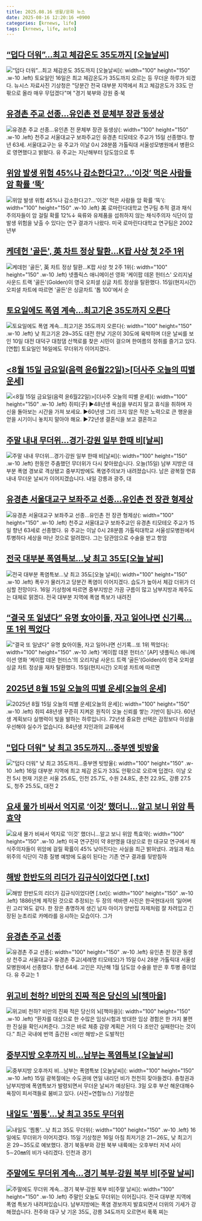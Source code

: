 ```yaml
---
title: 2025.08.16 생활/문화 뉴스
date: 2025-08-16 12:20:16 +0900
categories: [krnews, life]
tags: [krnews, life, auto]
---
```

## [“덥다 더워”…최고 체감온도 35도까지 [오늘날씨]](https://n.news.naver.com/mnews/article/022/0004060354)

![“덥다 더워”…최고 체감온도 35도까지 [오늘날씨]](https://mimgnews.pstatic.net/image/origin/022/2025/08/16/4060354.jpg?type=nf220_150){: width="100" height="150" .w-10 .left}
토요일인 16일은 최고 체감온도가 35도까지 오르는 등 무더운 하루가 되겠다. 뉴시스 자료사진 기상청은 "당분간 전국 대부분 지역에서 최고 체감온도가 33도 안팎으로 올라 매우 무덥겠다"며 "경기 북부와 강원 중·북

## [유경촌 주교 선종…유인촌 전 문체부 장관 동생상](https://n.news.naver.com/mnews/article/005/0001796138)

![유경촌 주교 선종…유인촌 전 문체부 장관 동생상](https://mimgnews.pstatic.net/image/origin/005/2025/08/15/1796138.jpg?type=nf220_150){: width="100" height="150" .w-10 .left}
천주교 서울대교구 보좌주교인 유경촌 티모테오 주교가 15일 선종했다. 향년 63세. 서울대교구는 유 주교가 이날 0시 28분쯤 가톨릭대 서울성모병원에서 병환으로 영면했다고 밝혔다. 유 주교는 지난해부터 담도암으로 투

## [위암 발생 위험 45%나 감소한다고?…‘이것’ 먹은 사람들 암 확률 ‘뚝’](https://n.news.naver.com/mnews/article/009/0005542267)

![위암 발생 위험 45%나 감소한다고?…‘이것’ 먹은 사람들 암 확률 ‘뚝’](https://mimgnews.pstatic.net/image/origin/009/2025/08/16/5542267.jpg?type=nf220_150){: width="100" height="150" .w-10 .left}
美 로마린다대학교 연구팀 추적 결과 채식주의자들이 암 걸릴 확률 12%↓ 육류와 유제품을 섭취하지 않는 채식주의자 식단이 암 발생 위험을 낮출 수 있다는 연구 결과가 나왔다. 미국 로마린다대학교 연구팀은 2002년부

## [케데헌 '골든', 英 차트 정상 탈환…K팝 사상 첫 2주 1위](https://n.news.naver.com/mnews/article/079/0004056223)

![케데헌 '골든', 英 차트 정상 탈환…K팝 사상 첫 2주 1위](https://mimgnews.pstatic.net/image/origin/079/2025/08/16/4056223.jpg?type=nf220_150){: width="100" height="150" .w-10 .left}
넷플릭스 애니메이션 영화 '케이팝 데몬 헌터스' 오리지널 사운드 트랙 '골든'(Golden)이 영국 오피셜 싱글 차트 정상을 탈환했다. 15일(현지시간) 오피셜 차트에 따르면 '골든'은 싱글차트 '톱 100'에서 순

## [토요일에도 폭염 계속…최고기온 35도까지 오른다](https://n.news.naver.com/mnews/article/016/0002514945)

![토요일에도 폭염 계속…최고기온 35도까지 오른다](https://mimgnews.pstatic.net/image/origin/016/2025/08/15/2514945.jpg?type=nf220_150){: width="100" height="150" .w-10 .left}
낮 최고기온 29~35도 대전 한낮 기온이 30도에 육박하며 더운 날씨를 보인 10일 대전 대덕구 대청댐 산책로를 찾은 시민이 걸으며 한여름의 정취를 즐기고 있다. [연합] 토요일인 16일에도 무더위가 이어지겠다.

## [<8월 15일   금요일(음력 윤6월22일)>[더사주 오늘의 띠별 운세]](https://n.news.naver.com/mnews/article/088/0000964626)

![<8월 15일   금요일(음력 윤6월22일)>[더사주 오늘의 띠별 운세]](https://mimgnews.pstatic.net/image/origin/088/2025/08/15/964626.jpg?type=nf220_150){: width="100" height="150" .w-10 .left}
쥐띠(子) ▶48년생 욕심을 부리지 말고 휴식을 취하며 자신을 돌아보는 시간을 가져 보세요. ▶60년생 그리 크지 않은 작은 노력으로 큰 행운을 얻을 시기이니 놓치지 말아야 해요. ▶72년생 결혼식을 보고 결혼하고

## [주말 내내 무더위…경기·강원 일부 한때 비[날씨]](https://n.news.naver.com/mnews/article/055/0001284253)

![주말 내내 무더위…경기·강원 일부 한때 비[날씨]](https://mimgnews.pstatic.net/image/origin/055/2025/08/15/1284253.jpg?type=nf220_150){: width="100" height="150" .w-10 .left}
한동안 주춤했던 무더위가 다시 찾아왔습니다. 오늘(15일) 남부 지방은 대부분 폭염 경보로 격상됐고 중부지방에도 폭염주의보가 내려졌습니다. 남은 광복절 연휴 내내 무더운 날씨가 이어지겠습니다. 내일 강릉과 광주, 대

## [유경촌 서울대교구 보좌주교 선종…유인촌 전 장관 형제상](https://n.news.naver.com/mnews/article/421/0008430520)

![유경촌 서울대교구 보좌주교 선종…유인촌 전 장관 형제상](https://mimgnews.pstatic.net/image/origin/421/2025/08/15/8430520.jpg?type=nf220_150){: width="100" height="150" .w-10 .left}
천주교 서울대교구 보좌주교인 유경촌 티모테오 주교가 15일 향년 63세로 선종했다. 유 주교는 이날 0시 28분쯤 가톨릭대학교 서울성모병원에서 투병하다 세상을 떠난 것으로 알려졌다. 그는 담관암으로 수술을 받고 항암

## [전국 대부분 폭염특보…낮 최고 35도[오늘 날씨]](https://n.news.naver.com/mnews/article/119/0002991544)

![전국 대부분 폭염특보…낮 최고 35도[오늘 날씨]](https://mimgnews.pstatic.net/image/origin/119/2025/08/16/2991544.jpg?type=nf220_150){: width="100" height="150" .w-10 .left}
폭우가 물러가고 당분간 폭염이 이어지겠다. 습도가 높아서 체감 더위가 더 심할 전망이다. 16일 기상청에 따르면 중부지방은 가끔 구름이 많고 남부지방과 제주도는 대체로 맑겠다. 전국 대부분 지역에 폭염 특보가 내려진

## [“결국 또 일냈다” 유명 女아이돌, 자고 일어나면 신기록…또 1위 찍었다](https://n.news.naver.com/mnews/article/016/0002514997)

![“결국 또 일냈다” 유명 女아이돌, 자고 일어나면 신기록…또 1위 찍었다](https://mimgnews.pstatic.net/image/origin/016/2025/08/16/2514997.jpg?type=nf220_150){: width="100" height="150" .w-10 .left}
‘케이팝 데몬 헌터스’ [AP] 넷플릭스 애니메이션 영화 ‘케이팝 데몬 헌터스’의 오리지널 사운드 트랙 ‘골든’(Golden)이 영국 오피셜 싱글 차트 정상을 재차 탈환했다. 15일(현지시간) 오피셜 차트에 따르면

## [2025년 8월 15일 오늘의 띠별 운세[오늘의 운세]](https://n.news.naver.com/mnews/article/015/0005171142)

![2025년 8월 15일 오늘의 띠별 운세[오늘의 운세]](https://mimgnews.pstatic.net/image/origin/015/2025/08/15/5171142.jpg?type=nf220_150){: width="100" height="150" .w-10 .left}
쥐띠 48년생 꾸준히 지켜온 원칙이 오늘 신뢰를 쌓는 기반이 됩니다. 60년생 계획보다 실행력이 빛을 발하는 하루입니다. 72년생 중요한 선택은 감정보다 이성을 우선해야 실수가 없습니다. 84년생 지인과의 교류에서

## ["덥다 더워" 낮 최고 35도까지…중부엔 빗방울](https://n.news.naver.com/mnews/article/215/0001220231)

!["덥다 더워" 낮 최고 35도까지…중부엔 빗방울](https://mimgnews.pstatic.net/image/origin/215/2025/08/16/1220231.jpg?type=nf220_150){: width="100" height="150" .w-10 .left}
16일 대부분 지역에 최고 체감 온도가 33도 안팎으로 오르며 덥겠다. 이날 오전 5시 현재 기온은 서울 25.6도, 인천 25.7도, 수원 24.8도, 춘천 22.9도, 강릉 27.5도, 청주 25.5도, 대전 2

## [요새 물가 비싸서 억지로 ‘이것’ 했더니…알고 보니 위암 특효약](https://n.news.naver.com/mnews/article/081/0003566335)

![요새 물가 비싸서 억지로 ‘이것’ 했더니…알고 보니 위암 특효약](https://mimgnews.pstatic.net/image/origin/081/2025/08/15/3566335.jpg?type=nf220_150){: width="100" height="150" .w-10 .left}
미국 연구진이 약 8만명을 대상으로 한 대규모 연구에서 채식주의자들이 위암에 걸릴 확률이 45% 낮아진다는 사실을 최근 밝혀냈다. 과일과 채소 위주의 식단이 각종 질병 예방에 도움이 된다는 기존 연구 결과를 뒷받침하

## [해방 한반도의 리더가 김규식이었다면 [.txt]](https://n.news.naver.com/mnews/article/028/0002761308)

![해방 한반도의 리더가 김규식이었다면 [.txt]](https://mimgnews.pstatic.net/image/origin/028/2025/08/15/2761308.jpg?type=nf220_150){: width="100" height="150" .w-10 .left}
1886년께 제작된 것으로 추정되는 두 장의 색바랜 사진은 한국현대사의 ‘잃어버린 고리’와도 같다. 한 장은 총명하게 생긴 남자 아이가 양반집 자제처럼 잘 차려입고 긴장된 눈초리로 카메라를 응시하는 모습이다. 그가

## [유경촌 주교 선종](https://n.news.naver.com/mnews/article/009/0005542152)

![유경촌 주교 선종](https://mimgnews.pstatic.net/image/origin/009/2025/08/15/5542152.jpg?type=nf220_150){: width="100" height="150" .w-10 .left}
유인촌 전 장관 동생상 천주교 서울대교구 유경촌 주교(세례명 티모테오)가 15일 0시 28분 가톨릭대 서울성모병원에서 선종했다. 향년 64세. 고인은 지난해 1월 담도암 수술을 받은 후 투병 중이었다. 유 주교는 1

## [위고비 천하? 비만의 진짜 적은 당신의 뇌[책마을]](https://n.news.naver.com/mnews/article/015/0005171269)

![위고비 천하? 비만의 진짜 적은 당신의 뇌[책마을]](https://mimgnews.pstatic.net/image/origin/015/2025/08/15/5171269.jpg?type=nf220_150){: width="100" height="150" .w-10 .left}
“환자를 대상으로 한 수많은 임상시험과 방대한 임상 경험은 한 가지 불편한 진실을 확인시켜준다. 그것은 바로 체중 감량 계획은 거의 다 조만간 실패한다는 것이다.” 최근 국내에 번역 출간된 <비만 해방>은 도발적인

## [중부지방 오후까지 비…남부는 폭염특보 [오늘날씨]](https://n.news.naver.com/mnews/article/018/0006090465)

![중부지방 오후까지 비…남부는 폭염특보 [오늘날씨]](https://mimgnews.pstatic.net/image/origin/018/2025/08/15/6090465.jpg?type=nf220_150){: width="100" height="150" .w-10 .left}
15일 광복절에는 수도권에 연일 내리던 비가 천천히 잦아들겠다. 충청권과 남부지방에 폭염특보가 발령되면서 무더운 날씨가 예상된다. 3일 오후 부산 해운대해수욕장이 피서객들로 붐비고 있다. (사진=연합뉴스) 기상청은

## [내일도 '찜통'…낮 최고 35도 무더위](https://n.news.naver.com/mnews/article/215/0001220222)

![내일도 '찜통'…낮 최고 35도 무더위](https://mimgnews.pstatic.net/image/origin/215/2025/08/15/1220222.jpg?type=nf220_150){: width="100" height="150" .w-10 .left}
16일에도 무더위가 이어지겠다. 15일 기상청은 16일 아침 최저기온 21∼26도, 낮 최고기온 29∼35도로 예보했다. 경기 북동부와 강원 북부 내륙에는 오후부터 저녁 사이 5∼20㎜의 비가 내리겠다. 인천과 경기

## [주말에도 무더위 계속…경기 북부·강원 북부 비[주말 날씨]](https://n.news.naver.com/mnews/article/056/0012010075)

![주말에도 무더위 계속…경기 북부·강원 북부 비[주말 날씨]](https://mimgnews.pstatic.net/image/origin/056/2025/08/16/12010075.jpg?type=nf220_150){: width="100" height="150" .w-10 .left}
주말인 오늘도 무더위는 이어집니다. 전국 대부분 지역에 폭염 특보가 내려져있습니다. 남부지방에는 폭염 경보까지 발효되면서 더위의 기세가 강해졌습니다. 전주와 대구 낮 기온 35도, 강릉 34도까지 오르면서 푹푹 찌는

